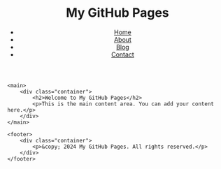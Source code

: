 <!DOCTYPE html>
<html lang="en">
<head>
    <meta charset="UTF-8">
    <meta name="viewport" content="width=device-width, initial-scale=1.0">
    <title>Simple GitHub Pages Template</title>
    <link rel="stylesheet" href="styles.css">
</head>
<body>
    <header>
        <div class="container">
            <h1>My GitHub Pages</h1>
            <nav>
                <ul>
                    <li><a href="#">Home</a></li>
                    <li><a href="#">About</a></li>
                    <li><a href="#">Blog</a></li>
                    <li><a href="#">Contact</a></li>
                </ul>
            </nav>
        </div>
    </header>

    <main>
        <div class="container">
            <h2>Welcome to My GitHub Pages</h2>
            <p>This is the main content area. You can add your content here.</p>
        </div>
    </main>

    <footer>
        <div class="container">
            <p>&copy; 2024 My GitHub Pages. All rights reserved.</p>
        </div>
    </footer>
</body>
</html>
